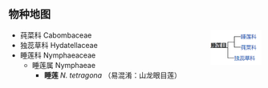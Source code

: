 ## 物种地图

<img src="https://github.com/luckycindyyx/Flowering-Plant-Pedia/blob/main/imgs1/02_%E7%9D%A1%E8%8E%B2%E7%9B%AE.png" width = "20%" align="right">


* 莼菜科 Cabombaceae
* 独蕊草科 Hydatellaceae
* 睡莲科 Nymphaeaceae
 	* 睡莲属 Nymphaeae
		* **睡莲** *N. tetragona* （易混淆：山龙眼目莲）
